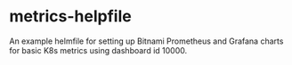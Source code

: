 # metrics-helpfile
An example helmfile for setting up Bitnami Prometheus and Grafana charts for basic K8s metrics using dashboard id 10000.
